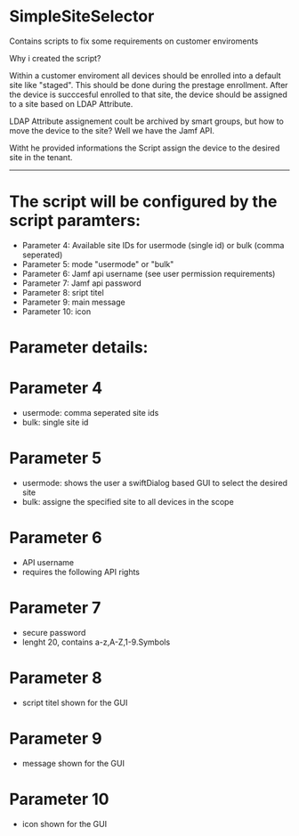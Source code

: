# SimpleSiteSelector
Contains scripts to fix some requirements on customer enviroments

Why i created the script?

Within a customer enviroment all devices should be enrolled into a default site like "staged". This should be done during the prestage enrollment. After the device is succcesful enrolled to that site, the device should be assigned to a site based on LDAP Attribute.

LDAP Attribute assignement coult be archived by smart groups, but how to move the device to the site? Well we have the Jamf API.

Witht he provided informations the Script assign the device to the desired site in the tenant.

---

# The script will be configured by the script paramters:

- Parameter 4: Available site IDs for usermode (single id) or bulk (comma seperated)
- Parameter 5: mode "usermode" or "bulk"
- Parameter 6: Jamf api username (see user permission requirements)
- Parameter 7: Jamf api password
- Parameter 8: sript titel
- Parameter 9: main message
- Parameter 10: icon

# Parameter details:
# Parameter 4
- usermode: comma seperated site ids
- bulk: single site id

# Parameter 5
- usermode: shows the user a swiftDialog based GUI to select the desired site
- bulk: assigne the specified site to all devices in the scope

# Parameter 6
- API username
- requires the following API rights

# Parameter 7
- secure password
- lenght 20, contains a-z,A-Z,1-9.Symbols

# Parameter 8
- script titel shown for the GUI
  
# Parameter 9
- message shown for the GUI

# Parameter 10
- icon shown for the GUI
